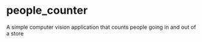 # people_counter
A simple computer vision application that counts people going in and out of a store
